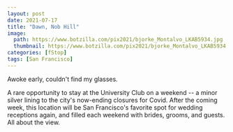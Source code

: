 ```yaml
---
layout: post
date: 2021-07-17
title: "Dawn, Nob Hill"
image:
  path: https://www.botzilla.com/pix2021/bjorke_Montalvo_LKAB5934.jpg
  thumbnail: https://www.botzilla.com/pix2021/bjorke_Montalvo_LKAB5934.jpg
categories: [fStop]
tags: [San Francisco]
---
```


Awoke early, couldn't find my glasses.

<!--more-->

A rare opportunity to stay at the University Club on a weekend -- a minor silver lining to the city's now-ending closures for Covid. After the coming week, this location will be San Francisco's favorite spot for wedding receptions again, and filled each weekend with brides, grooms, and guests. All about the view.
